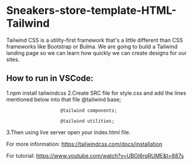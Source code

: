 # Sneakers-store-template-HTML-Tailwind
Tailwind CSS is a utility-first framework that's a little different than CSS frameworks like Bootstrap or Bulma. We are going to build a Tailwind landing page so we can learn how quickly we can create designs for our sites.

## How to run in VSCode:
1.npm install tailwindcss
2.Create SRC file for style.css and add the lines mentioned below into that file 
                        @tailwind base;

                        @tailwind components;

                        @tailwind utilities;
3.Then using live server open your index.html file.


For more information:
https://tailwindcss.com/docs/installation

For tutorial:
https://www.youtube.com/watch?v=UBOj6rqRUME&t=887s


